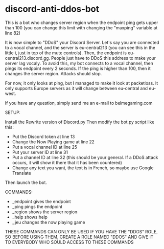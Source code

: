 # discord-anti-ddos-bot

This is a bot who changes server region when the endpoint ping gets upper than 100 (you can change this limit with changing the "maxping" variable at line 82)

It is now simple to "DDoS" your Discord Server. Let's say you are connected to a vocal channel, and the server is eu-central213 (you can see this in the little i, just in top of the mute controls). Then, the endpoint is eu-central213.discord.gg. People just have to DDoS this address to make your server lag vocaly. To avoid this, my bot connects to a vocal channel, then pings its endpoint every 2 seconds. If the ping is higher than 100, then it changes the server region. Attacks should stop.

For now, it only looks at ping, but I managed to make it look at packetloss. It only supports Europe servers as it will change between eu-central and eu-west.

If you have any question, simply send me an e-mail to belmegaming.com




SETUP:

Install the Rewrite version of Discord.py
Then modify the bot.py script like this:
  - Put the Discord token at line 13
  - Change the Now Playing game at line 22
  - Put a vocal channel ID at line 25
  - Put your server ID at line 31
  - Put a channel ID at line 32 (this should be your general. If a DDoS attack occurs, it will show it there that it has been countered)
  - Change any text you want, the text is in French, so maybe use Google Translate

Then launch the bot.

COMMANDS:
  - \_endpoint gives the endpoint
  - \_ping pings the endpoint
  - \_region shows the server region
  - \_help shows help
  - \_jeu changes the now playing game

THESE COMMANDS CAN ONLY BE USED IF YOU HAVE THE "DDOS" ROLE, SO BEFORE USING THEM, CREATE A ROLE NAMED "DDOS" AND GIVE IT TO EVERYBODY WHO SOULD ACCESS TO THESE COMMANDS
